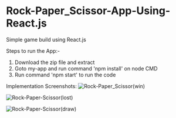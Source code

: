 # Rock-Paper_Scissor-App-Using-React.js
Simple game build using React.js

Steps to run the App:-
1. Download the zip file and extract
2. Goto my-app and run command 'npm install' on node CMD
3. Run command 'npm start' to run the code

Implementation Screenshots:
![Rock-Paper_Scissor(win)](https://user-images.githubusercontent.com/46490850/131329713-7aa1e2b1-eb4b-4ddd-97ef-cd75ddbbcc05.png)

![Rock-Paper-Scissor(lost)](https://user-images.githubusercontent.com/46490850/131329756-91830fb5-9020-4f56-b7c7-d2abfadd37c0.png)

![Rock-Paper-Scissor(draw)](https://user-images.githubusercontent.com/46490850/131329772-c54d21fa-6d96-439c-b1e1-54c84500be74.png)
